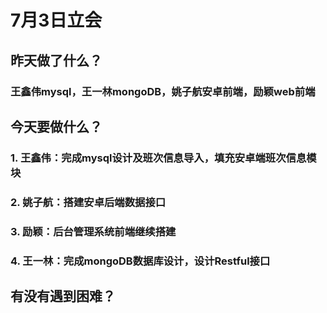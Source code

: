 # 7月3日立会

## 昨天做了什么？
### 王鑫伟mysql，王一林mongoDB，姚子航安卓前端，励颖web前端

## 今天要做什么？
### 1. 王鑫伟：完成mysql设计及班次信息导入，填充安卓端班次信息模块
### 2. 姚子航：搭建安卓后端数据接口
### 3. 励颖：后台管理系统前端继续搭建
### 4. 王一林：完成mongoDB数据库设计，设计Restful接口

## 有没有遇到困难？
